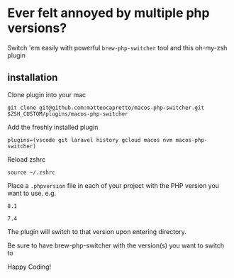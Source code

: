 # Ever felt annoyed by multiple php versions? 

Switch 'em easily with powerful `brew-php-switcher` tool and this oh-my-zsh plugin 


## installation 

Clone plugin into your mac 

`git clone git@github.com:matteocapretto/macos-php-switcher.git $ZSH_CUSTOM/plugins/macos-php-switcher`

Add the freshly installed plugin 

`plugins=(vscode git laravel history gcloud macos nvm macos-php-switcher)`

Reload zshrc 

`source ~/.zshrc` 

Place a `.phpversion` file in each of your project with the PHP version you want to use. 
e.g. 

`8.1`

`7.4`

The plugin will switch to that version upon entering directory. 

Be sure to have brew-php-switcher with the version(s) you want to switch to

Happy Coding! 